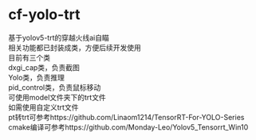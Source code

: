 # cf-yolo-trt  
基于yolov5-trt的穿越火线ai自瞄  
相关功能都已封装成类，方便后续开发使用  
目前有三个类  
dxgi_cap类，负责截图  
Yolo类，负责推理  
pid_control类，负责鼠标移动  
可使用model文件夹下的trt文件  
如需使用自定义trt文件  
pt转trt可参考https://github.com/Linaom1214/TensorRT-For-YOLO-Series  
cmake编译可参考https://github.com/Monday-Leo/Yolov5_Tensorrt_Win10  
